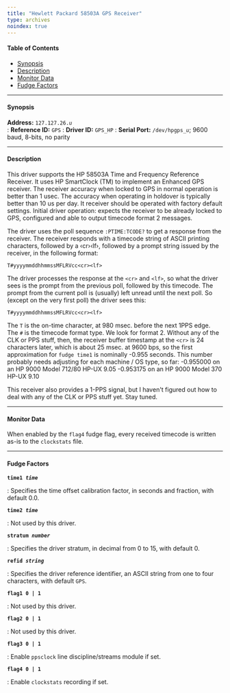 ```yaml
---
title: "Hewlett Packard 58503A GPS Receiver"
type: archives
noindex: true
---
```


#### Table of Contents

*   [Synopsis](/archives/3-5.93e/driver26/#synopsis)
*   [Description](/archives/3-5.93e/driver26/#description)
*   [Monitor Data](/archives/3-5.93e/driver26/#monitor-data)
*   [Fudge Factors](/archives/3-5.93e/driver26/#fudge-factors)

* * *

#### Synopsis

**Address:** <code>127.127.26._u_</code>  
: **Reference ID:** <code>GPS</code>
: **Driver ID:** <code>GPS_HP</code>
: **Serial Port:** <code>/dev/hpgps\__u_</code>; 9600 baud, 8-bits, no parity

* * *

#### Description

This driver supports the HP 58503A Time and Frequency Reference Receiver. It uses HP SmartClock (TM) to implement an Enhanced GPS receiver. The receiver accuracy when locked to GPS in normal operation is better than 1 usec. The accuracy when operating in holdover is typically better than 10 us per day. It receiver should be operated with factory default settings. Initial driver operation: expects the receiver to be already locked to GPS, configured and able to output timecode format 2 messages. 

The driver uses the poll sequence <code>:PTIME:TCODE?</code> to get a response from the receiver. The receiver responds with a timecode string of ASCII printing characters, followed by a &lsaquo;cr&rsaquo;&lsaquo;lf&rsaquo;, followed by a prompt string issued by the receiver, in the following format:

<code>T#yyyymmddhhmmssMFLRVcc\<cr>\<lf></code>

The driver processes the response at the <code>\<cr></code> and <code>\<lf></code>, so what the driver sees is the prompt from the previous poll, followed by this timecode. The prompt from the current poll is (usually) left unread until the next poll. So (except on the very first poll) the driver sees this: 

<code>T#yyyymmddhhmmssMFLRVcc\<cr>\<lf></code>

The <code>T</code> is the on-time character, at 980 msec. before the next 1PPS edge. The `#` is the timecode format type. We look for format 2. Without any of the CLK or PPS stuff, then, the receiver buffer timestamp at the `<cr>` is 24 characters later, which is about 25 msec. at 9600 bps, so the first approximation for <code>fudge time1</code> is nominally -0.955 seconds. This number probably needs adjusting for each machine / OS type, so far: -0.955000 on an HP 9000 Model 712/80 HP-UX 9.05 -0.953175 on an HP 9000 Model 370 HP-UX 9.10 

This receiver also provides a 1-PPS signal, but I haven't figured out how to deal with any of the CLK or PPS stuff yet. Stay tuned. 

* * *

#### Monitor Data

When enabled by the <code>flag4</code> fudge flag, every received timecode is written as-is to the <code>clockstats</code> file. 

* * *

#### Fudge Factors

<code>**time1 _time_**</code>

: Specifies the time offset calibration factor, in seconds and fraction, with default 0.0.

<code>**time2 _time_**</code>

: Not used by this driver.

<code>**stratum _number_**</code>

: Specifies the driver stratum, in decimal from 0 to 15, with default 0.

<code>**refid _string_**</code>

: Specifies the driver reference identifier, an ASCII string from one to four characters, with default <code>GPS</code>.

<code>**flag1 0 | 1**</code>

: Not used by this driver.

<code>**flag2 0 | 1**</code>

: Not used by this driver.

<code>**flag3 0 | 1**</code>

: Enable <code>ppsclock</code> line discipline/streams module if set. 

<code>**flag4 0 | 1**</code>

: Enable <code>clockstats</code> recording if set.